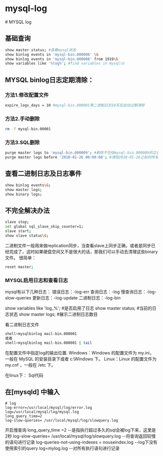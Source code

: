 # mysql-log

\# MYSQL log

## 基础查询

```bash
show master status; #查看mysql状态
show binlog events in 'mysql-bin.000008' \G
show binlog events in 'mysql-bin.000008' from 1919\G
show variables like '%log%'; #find variables in mysql\G
```

## MYSQL binlog日志定期清除：

### 方法1.修改配置文件

```bash
expire_logs_days = 10 #mysql-bin.000001等二进制日志10天后自动过期清除
```

### 方法2.手动删除

```bash
rm -f mysql-bin.00001
```

### 方法3.SQL删除

```bash
purge master logs to 'mysql-bin.000009'; #删除不包括mysql-bin.000009的之前所有二进制日志
purge master logs before '2010-01-26 00:00:00'; #清除2010-01-26之前的所有日志
```

## 查看二进制日志及日志事件

```bash
show binlog events\G;
show master logs;
show binary logs;
```

## 不完全解决办法

```bash
slave stop;
set global sql_slave_skip_counter=1;
slave start;
show slave status\G;
```

二进制文件一般用来做replication同步，当查看slave上同步正确，或者是同步已经完成了，这时如果硬盘空间又不是很大的话，那我们可以手动去清理这些binary文件。 很简单：

```bash
reset master;
```

### MYSQL启用日志和查看日志

mysql有以下几种日志： 错误日志：-log-err 查询日志：-log 慢查询日志：-log-slow-queries 更新日志：-log-update 二进制日志：-log-bin

show variables like 'log\_%'; \#是否启用了日志 show master status; \#当前的日志状态 show master logs; \#展示二进制日志数目

看二进制日志文件

```bash
shell>mysqlbinlog mail-bin.000001
或者
shell>mysqlbinlog mail-bin.000001 | tail
```

在配置文件中指定log的输出位置. Windows：Windows 的配置文件为 my.ini，一般在 MySQL 的安装目录下或者 c:\Windows 下。 Linux：Linux 的配置文件为 my.cnf ，一般在 /etc 下。

在linux下： Sql代码

## 在\[mysqld\] 中输入

```text
# log
log-error=/usr/local/mysql/log/error.log
log=/usr/local/mysql/log/mysql.log
long_query_time=2
log-slow-queries= /usr/local/mysql/log/slowquery.log
```

开启慢查询 long\_query\_time =2 --是指执行超过多久的sql会被log下来，这里是2秒 log-slow-queries= /usr/local/mysql/log/slowquery.log --将查询返回较慢的语句进行记录 log-queries-not-using-indexes = nouseindex.log --log下没有使用索引的query log=mylog.log --对所有执行语句进行记录

